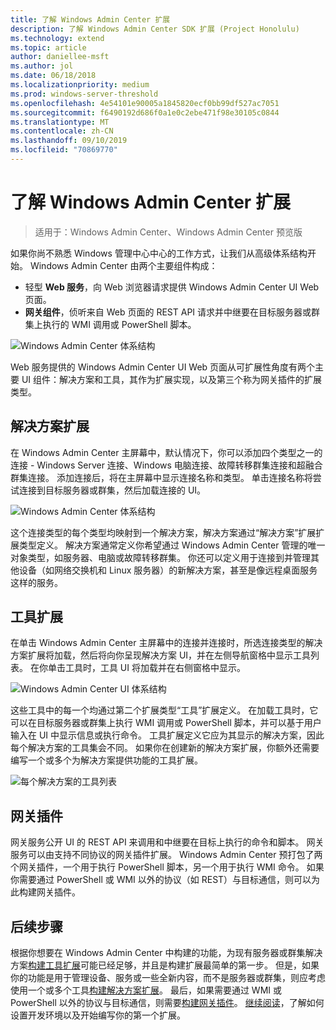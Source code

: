 ```yaml
---
title: 了解 Windows Admin Center 扩展
description: 了解 Windows Admin Center SDK 扩展 (Project Honolulu)
ms.technology: extend
ms.topic: article
author: daniellee-msft
ms.author: jol
ms.date: 06/18/2018
ms.localizationpriority: medium
ms.prod: windows-server-threshold
ms.openlocfilehash: 4e54101e90005a1845820ecf0bb99df527ac7051
ms.sourcegitcommit: f6490192d686f0a1e0c2ebe471f98e30105c0844
ms.translationtype: MT
ms.contentlocale: zh-CN
ms.lasthandoff: 09/10/2019
ms.locfileid: "70869770"
---
```

# <a name="understanding-windows-admin-center-extensions"></a>了解 Windows Admin Center 扩展

>适用于：Windows Admin Center、Windows Admin Center 预览版

如果你尚不熟悉 Windows 管理中心中心的工作方式，让我们从高级体系结构开始。 Windows Admin Center 由两个主要组件构成：

- 轻型 **Web 服务**，向 Web 浏览器请求提供 Windows Admin Center UI Web 页面。
- **网关组件**，侦听来自 Web 页面的 REST API 请求并中继要在目标服务器或群集上执行的 WMI 调用或 PowerShell 脚本。

![Windows Admin Center 体系结构](../media/understand-extensions/wac-architecture-500px.png)

Web 服务提供的 Windows Admin Center UI Web 页面从可扩展性角度有两个主要 UI 组件：解决方案和工具，其作为扩展实现，以及第三个称为网关插件的扩展类型。

## <a name="solution-extensions"></a>解决方案扩展

在 Windows Admin Center 主屏幕中，默认情况下，你可以添加四个类型之一的连接 - Windows Server 连接、Windows 电脑连接、故障转移群集连接和超融合群集连接。 添加连接后，将在主屏幕中显示连接名称和类型。 单击连接名称将尝试连接到目标服务器或群集，然后加载连接的 UI。

![Windows Admin Center 体系结构](../media/understand-extensions/solutions-ui.png)

这个连接类型的每个类型均映射到一个解决方案，解决方案通过“解决方案”扩展扩展类型定义。 解决方案通常定义你希望通过 Windows Admin Center 管理的唯一对象类型，如服务器、电脑或故障转移群集。 你还可以定义用于连接到并管理其他设备（如网络交换机和 Linux 服务器）的新解决方案，甚至是像远程桌面服务这样的服务。

## <a name="tool-extensions"></a>工具扩展

在单击 Windows Admin Center 主屏幕中的连接并连接时，所选连接类型的解决方案扩展将加载，然后将向你呈现解决方案 UI，并在左侧导航窗格中显示工具列表。 在你单击工具时，工具 UI 将加载并在右侧窗格中显示。

![Windows Admin Center UI 体系结构](../media/understand-extensions/ui-architecture.png)

这些工具中的每一个均通过第二个扩展类型“工具”扩展定义。 在加载工具时，它可以在目标服务器或群集上执行 WMI 调用或 PowerShell 脚本，并可以基于用户输入在 UI 中显示信息或执行命令。 工具扩展定义它应为其显示的解决方案，因此每个解决方案的工具集会不同。 如果你在创建新的解决方案扩展，你额外还需要编写一个或多个为解决方案提供功能的工具扩展。

![每个解决方案的工具列表](../media/understand-extensions/tools-for-solutions.png)

## <a name="gateway-plugins"></a>网关插件

网关服务公开 UI 的 REST API 来调用和中继要在目标上执行的命令和脚本。 网关服务可以由支持不同协议的网关插件扩展。 Windows Admin Center 预打包了两个网关插件，一个用于执行 PowerShell 脚本，另一个用于执行 WMI 命令。 如果你需要通过 PowerShell 或 WMI 以外的协议（如 REST）与目标通信，则可以为此构建网关插件。

## <a name="next-steps"></a>后续步骤

根据你想要在 Windows Admin Center 中构建的功能，为现有服务器或群集解决方案[构建工具扩展](develop-tool.md)可能已经足够，并且是构建扩展最简单的第一步。 但是，如果你的功能是用于管理设备、服务或一些全新内容，而不是服务器或群集，则应考虑使用一个或多个工具[构建解决方案扩展](develop-solution.md)。 最后，如果需要通过 WMI 或 PowerShell 以外的协议与目标通信，则需要[构建网关插件](develop-gateway-plugin.md)。 [继续阅读](developing-extensions.md)，了解如何设置开发环境以及开始编写你的第一个扩展。
